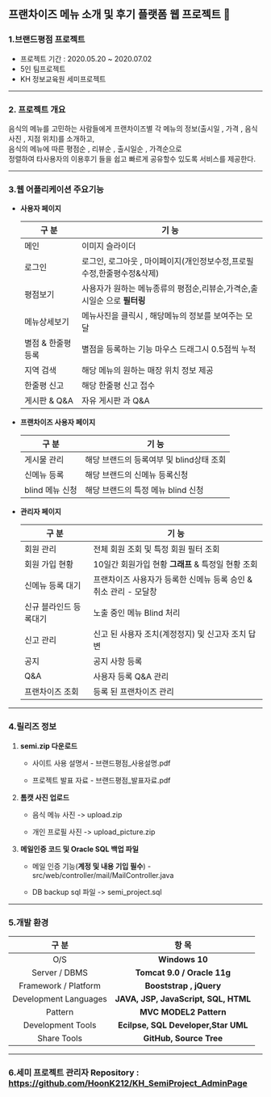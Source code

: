 ## 프랜차이즈 메뉴 소개 및 후기 플랫폼 웹 프로젝트 🌱
    
### 1.브랜드평점 프로젝트 
* 프로젝트 기간 : 2020.05.20 ~ 2020.07.02
* 5인 팀프로젝트
* KH 정보교육원 세미프로젝트

---

### 2. 프로젝트 개요
음식의 메뉴를 고민하는 사람들에게 프랜차이즈별 각 메뉴의 정보(출시일 , 가격 , 음식사진 ,  지점 위치)를 소개하고,  
음식의 메뉴에 따른 평점순 , 리뷰순 , 출시일순 , 가격순으로  
정렬하여 타사용자의 이용후기 들을 쉽고 빠르게 공유할수 있도록 서비스를 제공한다.

---

### 3.웹 어플리케이션 주요기능

* **사용자 페이지**

    |구 분|기 능|
    |-------|------|
    |메인|이미지 슬라이더|
    |로그인|로그인, 로그아웃 , 마이페이지(개인정보수정,프로필수정,한줄평수정&삭제)|
    |평점보기|사용자가 원하는 메뉴종류의 평점순,리뷰순,가격순,출시일순 으로 **필터링**|
    |메뉴상세보기|메뉴사진을 클릭시 , 해당메뉴의 정보를 보여주는 모달|
    |별점 & 한줄평 등록|별점을 등록하는 기능 마우스 드래그시 0.5점씩 누적 |
    |지역 검색|해당 메뉴의 원하는 매장 위치 정보 제공|
    |한줄평 신고|해당 한줄평 신고 접수|
    |게시판 & Q&A|자유 게시판 과 Q&A|

* **프랜차이즈 사용자 페이지**

    |구 분|기 능|
    |-------|------|
    |게시물 관리|해당 브랜드의 등록여부 및 blind상태 조회|
    |신메뉴 등록|해당 브랜드의 신메뉴 등록신청|
    |blind 메뉴 신청|해당 브랜드의 특정 메뉴 blind 신청|


* **관리자 페이지**

    |구 분|기 능|
    |-------|------|
    |회원 관리|전체 회원 조회 및 특정 회원 필터 조회|
    |회원 가입 현황|10일간 회원가입 현황  **그래프** & 특정일 현황 조회|
    |신메뉴 등록 대기|프랜차이즈 사용자가 등록한 신메뉴 등록 승인 & 취소 관리 - 모달창|
    |신규 블라인드 등록대기|노출 중인 메뉴 Blind 처리|
    |신고 관리|신고 된 사용자 조치(계정정지) 및 신고자 조치 답변|
    |공지|공지 사항 등록|
    |Q&A|사용자 등록 Q&A 관리|
    |프랜차이즈 조회|등록 된 프랜차이즈 관리|

---

### 4.릴리즈 정보

1. **semi.zip 다운로드**

    * 사이트 사용 설명서 - 브랜드평점_사용설명.pdf

    * 프로젝트 발표 자료 - 브랜드평점_발표자료.pdf

2. **톰캣 사진 업로드** 

    * 음식 메뉴 사진 -> upload.zip

    * 개인 프로필 사진 -> upload_picture.zip

3. **메일인증 코드 및 Oracle SQL 백업 파일**

    * 메일 인증 기능(**계정 및 내용 기입 필수**) - src/web/controller/mail/MailController.java

    * DB backup sql 파일 -> semi_project.sql

---

### 5.개발 환경

|구 분|항 목|
|:-------:|:------:|
|O/S|**Windows 10**|
|Server / DBMS|**Tomcat 9.0 / Oracle 11g**|
|Framework / Platform|**Booststrap , jQuery**|
|Development Languages|**JAVA, JSP, JavaScript, SQL, HTML**|
|Pattern|**MVC MODEL2 Pattern**|
|Development Tools|**Ecilpse, SQL Developer,Star UML**|
|Share Tools|**GitHub, Source Tree**|

---

### 6.세미 프로젝트 관리자 Repository : https://github.com/HoonK212/KH_SemiProject_AdminPage
